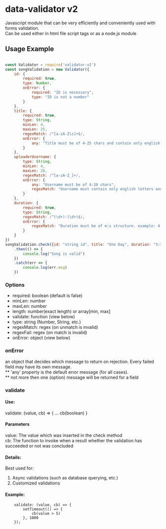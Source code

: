 # data-validator v2
Javascript module that can be very efficiently and conveniently used with forms validation.  
Can be used either in html file script tags or as a node.js module

## Usage Example
```javascript

const Validator = require('validator-v2')
const songValidation = new Validator({
    id: {
        required: true,
        type: Number,
        onError: {
            required: "ID is necessary",
            type: "ID is not a number"
        }
    },
    title: {
        required: true,
        type: String,
        minLen: 4,
        maxLen: 25,
        regexMatch: /^[a-zA-Z\s]+$/,
        onError: {
            any: "Title must be of 4-25 chars and contain only english letters"
        }
    },
    uploaderUsername: {
        type: String,
        minLen: 4,
        maxLen: 20,
        regexMatch: /^[a-zA-Z_]+/,
        onError: {
            any: "Username must be of 4-20 chars",
            regexMatch: "Username must contain only english letters and underscore"
        }
    },
    duration: {
        required: true,
        type: String,
        regexMatch: /^(\d+):(\d+)$/,
        onError: {
            regexMatch: "Duration must be of m:s structure. example: 4:25"
        }
    }
})
songValidation.check({id: "string id", title: "One Day", duration: "3:35"})
	.then(() => {
		console.log("Song is valid")
	})
	.catch(err => {
		console.log(err.msg)
	})

```

### Options
* required: boolean (default is false)
* minLen: number
* maxLen: number
* length: number(exact length) or array[min, max]
* validate: function (view below)
* type: string (Number, String, etc.)
* regexMatch: regex (on unmatch is invalid)
* regexFail: regex (on match is invalid)
* onError: object (view below)

### onError
  an object that decides which message to return on rejection.
  Every failed field may have its own message.  
  ** 'any' property is the default error message (for all cases).  
  ** not more then one (option) message will be returned for a field
  
### validate
  #### Use:
  validate: (value, cb) => { ... cb(boolean) }  
  
  #### Parameters
  value: The value which was inserted in the check method  
  cb: The function to invoke when a result whether the validation has succeeded or not was concluded  
  
  #### Details:
  Best used for:
  1. Async validations (such as database querying, etc.)  
  2. Customized validations  
  
  #### Example:  

        validate: (value, cb) => {
            setTimeout(() => { 
                cb(value > 5)
            }, 1000
        });


